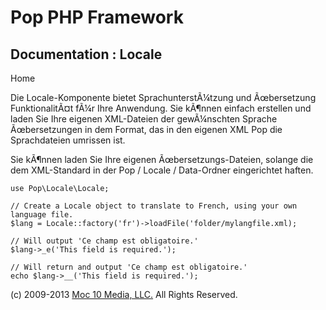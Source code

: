 Pop PHP Framework
=================

Documentation : Locale
----------------------

Home

Die Locale-Komponente bietet SprachunterstÃ¼tzung und Ãœbersetzung
FunktionalitÃ¤t fÃ¼r Ihre Anwendung. Sie kÃ¶nnen einfach erstellen und
laden Sie Ihre eigenen XML-Dateien der gewÃ¼nschten Sprache
Ãœbersetzungen in dem Format, das in den eigenen XML Pop die
Sprachdateien umrissen ist.

Sie kÃ¶nnen laden Sie Ihre eigenen Ãœbersetzungs-Dateien, solange die
dem XML-Standard in der Pop / Locale / Data-Ordner eingerichtet haften.

    use Pop\Locale\Locale;

    // Create a Locale object to translate to French, using your own language file.
    $lang = Locale::factory('fr')->loadFile('folder/mylangfile.xml);

    // Will output 'Ce champ est obligatoire.'
    $lang->_e('This field is required.');

    // Will return and output 'Ce champ est obligatoire.'
    echo $lang->__('This field is required.');

\(c) 2009-2013 [Moc 10 Media, LLC.](http://www.moc10media.com) All
Rights Reserved.
